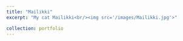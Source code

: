 ```yaml
---
title: "Mailikki"
excerpt: "My cat Mailikki<br/><img src='/images/Mailikki.jpg'>"

collection: portfolio
---
```

